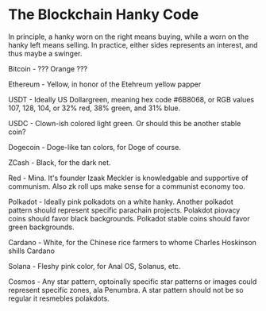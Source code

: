 # The Blockchain Hanky Code

In principle, a hanky worn on the right means buying, while a worn on the hanky left means selling.  In practice, either sides represents an interest, and thus maybe a swinger.


Bitcoin - ??? Orange ???

Ethereum - Yellow, in honor of the Etehreum yellow papper

USDT - Ideally US Dollargreen, meaning hex code #6B8068, or RGB values 107, 128, 104, or 32% red, 38% green, and 31% blue. 

USDC - Clown-ish colored light green.  Or should this be another stable coin?

Dogecoin - Doge-like tan colors, for Doge of course. 

ZCash - Black, for the dark net.

Red - Mina.  It's founder Izaak Meckler is knowledgable and supportive of communism.  Also zk roll ups make sense for a communist economy too.

Polkadot - Ideally pink polkadots on a white hanky.  Another polkadot pattern should represent specific parachain projects.  Polakdot piovacy coins should favor black backgrounds.  Polkadot stable coins should favor green backgrounds.

Cardano - White, for the Chinese rice farmers to whome Charles Hoskinson shills Cardano

Solana - Fleshy pink color, for Anal OS, Solanus, etc.

Cosmos - Any star pattern, optoinally specific star patterns or images could represent specific zones, ala Penumbra.  A star pattern should not be so regular it resmebles polakdots.

